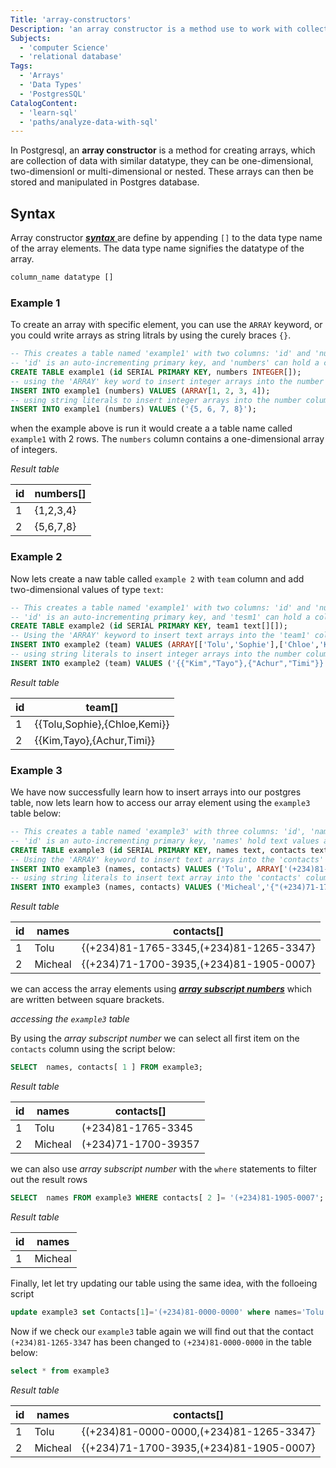 ```yaml
---
Title: 'array-constructors'
Description: 'an array constructor is a method use to work with collections of data '
Subjects:
  - 'computer Science'
  - 'relational database'
Tags:
  - 'Arrays'
  - 'Data Types'
  - 'PostgresSQL'
CatalogContent:
  - 'learn-sql'
  - 'paths/analyze-data-with-sql'
---
```


In Postgresql, an **array constructor** is a method for creating arrays, which are collection of data with similar datatype, they can be one-dimensional, two-dimensionl or multi-dimensional or nested. These arrays can then be stored and manipulated in Postgres database.

## Syntax

Array constructor [***syntax*** ](https://www.postgresql.org/docs/current/arrays.html#ARRAYS-DECLARATION) are define by appending `[]` to the data type name of the array elements. The data type name signifies the datatype of the array. 

```sql
column_name datatype []
```

### Example 1

To create an array with specific element, you can use the `ARRAY` keyword, or you could write arrays as string litrals by using the curely braces `{}`.

```sql
-- This creates a table named 'example1' with two columns: 'id' and 'numbers'. 
-- 'id' is an auto-incrementing primary key, and 'numbers' can hold a collection of integers.
CREATE TABLE example1 (id SERIAL PRIMARY KEY, numbers INTEGER[]);
-- using the 'ARRAY' key word to insert integer arrays into the number column
INSERT INTO example1 (numbers) VALUES (ARRAY[1, 2, 3, 4]);
-- using string literals to insert integer arrays into the number column
INSERT INTO example1 (numbers) VALUES ('{5, 6, 7, 8}');
```

when the example above is run it would create a a table name called `example1` with 2 rows. The `numbers` column contains a one-dimensional array of integers.

*Result table*

| id | numbers[] |
| -- | --------- | 
| 1  | {1,2,3,4} | 
| 2  | {5,6,7,8} | 


### Example 2

Now lets create a naw table called  `example 2` with `team` column and add  two-dimensional values of type `text`:

```sql
-- This creates a table named 'example1' with two columns: 'id' and 'numbers'. 
-- 'id' is an auto-incrementing primary key, and 'tesm1' can hold a collection of text.
CREATE TABLE example2 (id SERIAL PRIMARY KEY, team1 text[][]);
-- Using the 'ARRAY' keyword to insert text arrays into the 'team1' column
INSERT INTO example2 (team) VALUES (ARRAY[['Tolu','Sophie'],['Chloe','Kemi']]);
-- using string literals to insert integer arrays into the number column
INSERT INTO example2 (team) VALUES ('{{"Kim","Tayo"},{"Achur","Timi"}}');
```
*Result table*

| id | team[] | 
| -- | --------| 
| 1  |  {{Tolu,Sophie},{Chloe,Kemi}} |
| 2  |  {{Kim,Tayo},{Achur,Timi}}  |


### Example 3

We have now successfully learn how to insert arrays into our postgres table, now lets learn
how to access our array element using the `example3` table below:

```sql
-- This creates a table named 'example3' with three columns: 'id', 'names' and contacts. 
-- 'id' is an auto-incrementing primary key, 'names' hold text values and 'contacts' can hold a collection of text.
CREATE TABLE example3 (id SERIAL PRIMARY KEY, names text, contacts text[]);
-- Using the 'ARRAY' keyword to insert text arrays into the 'contacts' column
INSERT INTO example3 (names, contacts) VALUES ('Tolu', ARRAY['(+234)81-1765-3345','(+234)81-1265-3347']);
-- using string literals to insert text array into the 'contacts' column
INSERT INTO example3 (names, contacts) VALUES ('Micheal','{"(+234)71-1700-3935","(+234)81-1905-0007"}');
```
*Result table*

| id | names | contacts[] |
| -- | ------| -----------|
| 1  | Tolu  | {(+234)81-1765-3345,(+234)81-1265-3347} |
| 2  | Micheal | {(+234)71-1700-3935,(+234)81-1905-0007} |

we can access the array elements using [***array subscript numbers***](https://www.postgresql.org/docs/current/arrays.html#ARRAYS-ACCESSING) which are written between square brackets.

*accessing the `example3` table*

By using  the *array subscript number* we can select all  first item on the `contacts` column
using the script below:

```sql
SELECT  names, contacts[ 1 ] FROM example3;
```

*Result table*

| id | names | contacts[] |
| -- | ------| -----------|
| 1  | Tolu  | (+234)81-1765-3345 |
| 2  | Micheal | (+234)71-1700-39357 |

we can also use *array subscript number* with the `where` statements to filter out the result rows

```sql
SELECT  names FROM example3 WHERE contacts[ 2 ]= '(+234)81-1905-0007';
```

*Result table*

| id | names | 
| -- | ------|
| 1  | Micheal |

Finally, let let try updating our table using the same idea, with the folloeing script

```sql
update example3 set Contacts[1]='(+234)81-0000-0000' where names='Tolu';
```
Now if we check our `example3` table again we will find out that the contact `(+234)81-1265-3347` has been changed to `(+234)81-0000-0000` in the table below:

```sql
select * from example3
```

*Result table*

| id | names | contacts[] |
| -- | ------| -----------|
| 1  | Tolu  | {(+234)81-0000-0000,(+234)81-1265-3347} |
| 2  | Micheal | {(+234)71-1700-3935,(+234)81-1905-0007} |







